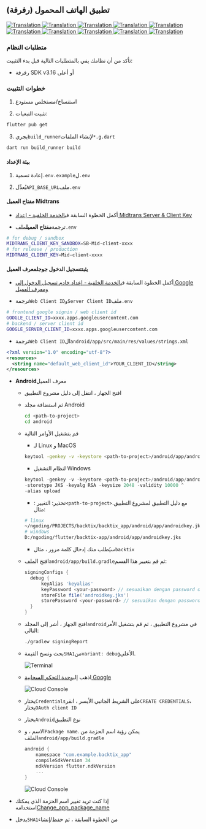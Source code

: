 ## تطبيق الهاتف المحمول (رفرفة)

<a href="./mobile-app.md">
  <img alt="Translation" src="https://img.shields.io/badge/Bahasa_Indonesia-blue?style=for-the-badge&logo=googletranslate&logoColor=blue&labelColor=white">
</a>
<a href="./mobile-app.en.md">
  <img alt="Translation" src="https://img.shields.io/badge/English-blue?style=for-the-badge&logo=googletranslate&logoColor=blue&labelColor=white">
</a>
<a href="./mobile-app.zh-CN.md">
  <img alt="Translation" src="https://img.shields.io/badge/简体中文-blue?style=for-the-badge&logo=googletranslate&logoColor=blue&labelColor=white">
</a>
<a href="./mobile-app.ja.md">
  <img alt="Translation" src="https://img.shields.io/badge/日本語-blue?style=for-the-badge&logo=googletranslate&logoColor=blue&labelColor=white">
</a>
<a href="./mobile-app.ar.md">
  <img alt="Translation" src="https://img.shields.io/badge/Arabic_عربي-blue?style=for-the-badge&logo=googletranslate&logoColor=blue&labelColor=white">
</a>
<a href="./mobile-app.pt.md">
  <img alt="Translation" src="https://img.shields.io/badge/Português-blue?style=for-the-badge&logo=googletranslate&logoColor=blue&labelColor=white">
</a>
<a href="./mobile-app.es.md">
  <img alt="Translation" src="https://img.shields.io/badge/Español-blue?style=for-the-badge&logo=googletranslate&logoColor=blue&labelColor=white">
</a>
<a href="./mobile-app.fr.md">
  <img alt="Translation" src="https://img.shields.io/badge/Français-blue?style=for-the-badge&logo=googletranslate&logoColor=blue&labelColor=white">
</a>
<a href="./mobile-app.vi.md">
  <img alt="Translation" src="https://img.shields.io/badge/Tiếng_Việt-blue?style=for-the-badge&logo=googletranslate&logoColor=blue&labelColor=white">
</a>
<a href="./mobile-app.hi.md">
  <img alt="Translation" src="https://img.shields.io/badge/Hindi_हिंदी-blue?style=for-the-badge&logo=googletranslate&logoColor=blue&labelColor=white">
</a>

### متطلبات النظام

تأكد من أن نظامك يفي بالمتطلبات التالية قبل بدء التثبيت:

-   رفرفة SDK v3.16 أو أعلى

### خطوات التثبيت

1.  استنساخ/مستخلص مستودع

2.  تثبيت التبعيات:

```bash
flutter pub get
```

3.  يجري`build_runner`لإنشاء الملفات`*.g.dart`

```bash
dart run build_runner build
```

#### بيئة الإعداد

1.  إعادة تسمية`.env.example`ل`.env`

2.  يُعدِّل`API_BASE_URL`ملف`.env`

#### مفتاح العميل Midtrans

-   أكمل الخطوة السابقة في[الخدمة الخلفية - إعداد Midtrans Server & Client Key](api-service.md#setup-midtrans-server--client-key)

-   ترجمة**مفتاح العميل**ملف`.env`

```sh
# for debug / sandbox
MIDTRANS_CLIENT_KEY_SANDBOX=SB-Mid-client-xxxx
# for release / production
MIDTRANS_CLIENT_KEY=Mid-client-xxxx
```

#### يثبت**تسجيل الدخول جوجل**معرف العميل

-   أكمل الخطوة السابقة في[الخدمة الخلفية - إعداد خادم تسجيل الدخول إلى Google ومعرف العميل](api-service.md#setup-google-sign-in-server--client-id)

-   ترجمة`Web Client ID`و`Server Client ID`ملف`.env`

```sh
# frontend google signin / web client id
GOOGLE_CLIENT_ID=xxxx.apps.googleusercontent.com
# backend / server client id
GOOGLE_SERVER_CLIENT_ID=xxxx.apps.googleusercontent.com
```

-   ترجمة`Web Client ID`ال`android/app/src/main/res/values/strings.xml`

```xml
<?xml version="1.0" encoding="utf-8"?>
<resources>
  <string name="default_web_client_id">YOUR_CLIENT_ID</string> 
</resources>
```

-   **Android**معرف العميل

    -   افتح الجهاز ، انتقل إلى دليل مشروع التطبيق

    -   ثم استضافة مجلد Android

        ```bash
        cd <path-to-project>
        cd android
        ```

    -   قم بتشغيل الأوامر التالية

        -   لـ Linux و MacOS

        ```bash
        keytool -genkey -v -keystore <path-to-project>/android/app/androidkey.jks -keyalg RSA -keysize 2048 -validity 10000 -alias keyalias

        ```

        -   لنظام التشغيل Windows

        ```powershell
        keytool -genkey -v -keystore <path-to-project>/android/app/androidkey.jks ^
        -storetype JKS -keyalg RSA -keysize 2048 -validity 10000 ^
        -alias upload
        ```

        -   : تحذير: التغيير`<path-to-project>`مع دليل التطبيق لمشروع التطبيق.
            مثال:

        ```bash
        # linux
        ~/ngoding/PROJECTS/backtix/backtix_app/android/app/androidkey.jks
        # windows
        D:/ngoding/flutter/backtix-app/android/app/androidkey.jks
        ```

        -   سيُطلب منك إدخال كلمة مرور ، مثال`backtix`

    -   افتح الملف`android/app/build.gradle`ثم قم بتغيير هذا القسم:
        ```gradle
        signingConfigs {
          debug {
              keyAlias 'keyalias'
              keyPassword <your-password> // sesuaikan dengan password dari langkah sebelumnya
              storeFile file('androidkey.jks')
              storePassword <your-password> // sesuaikan dengan password dari langkah sebelumnya
          }
        }
        ```

    -   افتح الجهاز ، أشر إلى المجلد`android`في مشروع التطبيق ، ثم قم بتشغيل الأمر التالي:

        ```bash
        ./gradlew signingReport
        ```

    -   بحث ونسخ القيمة`SHA1`من`variant: debug`الأعلى.

        ![Terminal](/assets/Screenshot_5.png)

    -   اذهب إلى[وحدة التحكم السحابية Google](https://console.cloud.google.com)

        ![Cloud Console](/assets/Screenshot_2.png)

    -   يختار`Credentials`على الشريط الجانبي الأيسر ، انقر`CREATE CREDENTIALS`، يختار`OAuth client ID`

    -   يختار`Android`نوع التطبيق

    -   الاسم ، و`Package name`. يمكن رؤية اسم الحزمة من الملف`android/app/build.gradle`

        ```gradle
        android {
            namespace "com.example.backtix_app"
            compileSdkVersion 34
            ndkVersion flutter.ndkVersion
            ...
        }
        ```

        ![Cloud Console](/assets/Screenshot_6.png)


-   إذا كنت تريد تغيير اسم الحزمة الذي يمكنك استخدامه[Change_app_package_name](https://pub.dev/packages/change_app_package_name)

-   يدخل`SHA1`من الخطوة السابقة ، ثم حفظ/إنشاء
